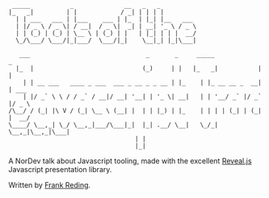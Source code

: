      _____           _              __   _   _
    |_   _|         | |            / _| | | | |
      | | ___   ___ | |___    ___ | |_  | |_| |__   ___
      | |/ _ \ / _ \| / __|  / _ \|  _| | __| '_ \ / _ \
      | | (_) | (_) | \__ \ | (_) | |   | |_| | | |  __/
      \_/\___/ \___/|_|___/  \___/|_|    \__|_| |_|\___|

       ___                                _       _     _____             _
      |_  |                              (_)     | |   |_   _|           | |
        | | __ ___   ____ _ ___  ___ _ __ _ _ __ | |_    | |_ __ __ _  __| | ___
        | |/ _` \ \ / / _` / __|/ __| '__| | '_ \| __|   | | '__/ _` |/ _` |/ _ \
    /\__/ / (_| |\ V / (_| \__ \ (__| |  | | |_) | |_    | | | | (_| | (_| |  __/
    \____/ \__,_| \_/ \__,_|___/\___|_|  |_| .__/ \__|   \_/_|  \__,_|\__,_|\___|
                                       | |
                                       |_|

A NorDev talk about Javascript tooling, made with the excellent [Reveal.js](https://github.com/hakimel/reveal.js) Javascript presentation library.

Written by [Frank Reding](http://twitter.com/mottokrosh).